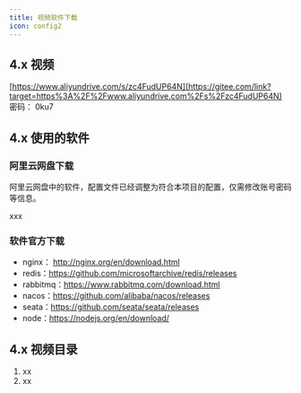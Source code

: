 ```yaml
---
title: 视频软件下载
icon: config2
---
```


## 4.x 视频

[https://www.aliyundrive.com/s/zc4FudUP64N](https://gitee.com/link?target=https%3A%2F%2Fwww.aliyundrive.com%2Fs%2Fzc4FudUP64N)
密码： 0ku7



## 4.x 使用的软件

### 阿里云网盘下载

阿里云网盘中的软件，配置文件已经调整为符合本项目的配置，仅需修改账号密码等信息。

xxx



### 软件官方下载 

- nginx： http://nginx.org/en/download.html
- redis：https://github.com/microsoftarchive/redis/releases
- rabbitmq：https://www.rabbitmq.com/download.html
- nacos：https://github.com/alibaba/nacos/releases
- seata：https://github.com/seata/seata/releases
- node：https://nodejs.org/en/download/



## 4.x 视频目录

1. xx
2. xx
